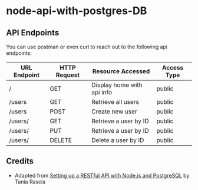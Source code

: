 # node-api-with-postgres-DB

## API Endpoints
You can use postman or even curl to reach out to the following api endpoints:

URL Endpoint	|               HTTP Request   | Resource Accessed | Access Type|
----------------|-----------------|-------------|------------------
/   |      GET	| Display home with api info | public
/users   |      GET	| Retrieve all users| public
/users	  |     POST	| Create new user | public
/users/<id>            |  	GET	    | Retrieve a user by ID | public
/users/<id>            |  	PUT	    | Retrieve a user by ID | public
/users/<id>            |  	DELETE	    | Delete a user by ID | public

## Credits 
- Adapted from [Setting up a RESTful API with Node.js and PostgreSQL](https://blog.logrocket.com/setting-up-a-restful-api-with-node-js-and-postgresql-d96d6fc892d8) by Tania Rascia